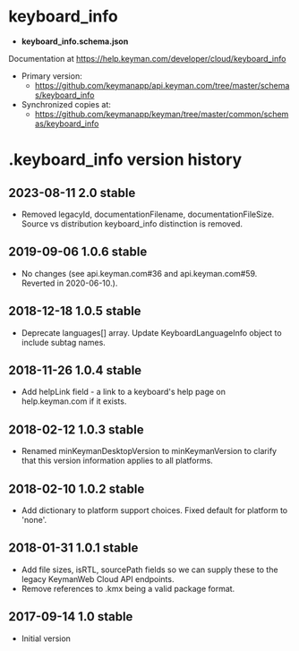 # keyboard_info

* **keyboard_info.schema.json**

Documentation at https://help.keyman.com/developer/cloud/keyboard_info

* Primary version:
  * https://github.com/keymanapp/api.keyman.com/tree/master/schemas/keyboard_info
* Synchronized copies at:
  * https://github.com/keymanapp/keyman/tree/master/common/schemas/keyboard_info

# .keyboard_info version history

## 2023-08-11 2.0 stable
* Removed legacyId, documentationFilename, documentationFileSize. Source vs distribution keyboard_info distinction is removed.

## 2019-09-06 1.0.6 stable
* No changes (see api.keyman.com#36 and api.keyman.com#59. Reverted in 2020-06-10.).

## 2018-12-18 1.0.5 stable
* Deprecate languages[] array. Update KeyboardLanguageInfo object to include subtag names.

## 2018-11-26 1.0.4 stable
* Add helpLink field - a link to a keyboard's help page on help.keyman.com if it exists.

## 2018-02-12 1.0.3 stable
* Renamed minKeymanDesktopVersion to minKeymanVersion to clarify that this version information applies to all platforms.

## 2018-02-10 1.0.2 stable
* Add dictionary to platform support choices. Fixed default for platform to 'none'.

## 2018-01-31 1.0.1 stable
* Add file sizes, isRTL, sourcePath fields so we can supply these to the legacy KeymanWeb Cloud API endpoints.
* Remove references to .kmx being a valid package format.

## 2017-09-14 1.0 stable
* Initial version

